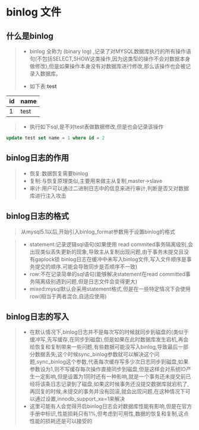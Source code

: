 
# binlog 文件

## 什么是binlog
> * binlog 全称为 (binary log) ,记录了对MYSQL数据库执行的所有操作语句(不包括SELECT,SHOW这类操作,因为这类型的操作不会对数据本身做修改),但是如果操作本身没有对数据库进行修改,那么该操作也会被记录入数据库。
> 
> * 如下表:**test**
> 
|id|name|
|---|---|
|1 |test|
> * 执行如下sql,是不对test表做数据修改,但是也会记录该操作
> 
```sql
update test set name = 1 where id = 2
```

## binlog日志的作用
> * 恢复:数据恢复需要binlog
> * 复制:与恢复原理类似,主要用来做主从复制,master->slave
> * 审计:用户可以通过二进制日志中的信息来进行审计,判断是否又对数据库进行注入攻击

## binlog日志的格式
>  从mysql5.1以后,开始引入binlog_format参数用于设置binlog的格式

> * statement:记录逻辑sql语句(如果使用 read commited事务隔离级别,会出现类似丢失更新的现象,导致主从复制出现问题,由于事务未提交且没有gaplock锁 binlog日志在缓冲中未写入binlog文件,写入文件顺序是事务提交的顺序.可能会导致同步是否顺序不一致)
> * row:不在记录简单的sql语句(能够解决statement在read committed事务隔离级别遇到问题,但是日志文件会变得更大) 
> * mixed:mysql默认会采用statement格式,但是在一些特定情况下会使用row(相当于两者混合,自适应使用)

## binlog日志的写入
> * 在默认情况下,binlog日志并不是每次写的时候就同步到磁盘的(类似于缓冲写,先写缓存,在同步到磁盘),但是如果在此时数据库发生宕机,再会给恢复和复制带来一些问题,有些数据可能没写入binlog,导致最后一部分数据丢失,这个时候sync_binlog参数就可以解决这个问题,sync_binlog这个参数,代表每次缓存写多少次日志同步到磁盘,如果参数设为1,则不写缓存每次操作直接同步到磁盘,但是这样会对系统IO产生一定影响,但是设置为1同时还有一种影响,就是一个事务还未提交前已经将该条日志记录到了磁盘,如果这时候事务还没提交数据库就宕机了,再回复的时候,未提交的事务并没有回滚,就会出现问题,在这种情况下可以通过设置,innodb_support_xa=1来解决
> * 这里可能有人会觉得开启binlog日志会对数据库性能有影响,但是在官方手册中标识,性能损耗只有1%,但考虑到可用性,数据的恢复和复制,这点性能的损耗还是可以接受的